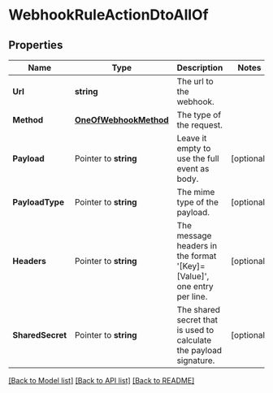 # WebhookRuleActionDtoAllOf

## Properties

Name | Type | Description | Notes
------------ | ------------- | ------------- | -------------
**Url** | **string** | The url to the webhook. | 
**Method** | [**OneOfWebhookMethod**](oneOf&lt;WebhookMethod&gt;.md) | The type of the request. | 
**Payload** | Pointer to **string** | Leave it empty to use the full event as body. | [optional] 
**PayloadType** | Pointer to **string** | The mime type of the payload. | [optional] 
**Headers** | Pointer to **string** | The message headers in the format &#39;[Key]&#x3D;[Value]&#39;, one entry per line. | [optional] 
**SharedSecret** | Pointer to **string** | The shared secret that is used to calculate the payload signature. | [optional] 

[[Back to Model list]](../README.md#documentation-for-models) [[Back to API list]](../README.md#documentation-for-api-endpoints) [[Back to README]](../README.md)


